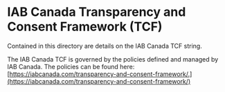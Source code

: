 # IAB Canada Transparency and Consent Framework (TCF)

Contained in this directory are details on the IAB Canada TCF string. 

The IAB Canada TCF is governed by the policies defined and managed by IAB Canada. The policies can be found here: [https://iabcanada.com/transparency-and-consent-framework/.](https://iabcanada.com/transparency-and-consent-framework/)



